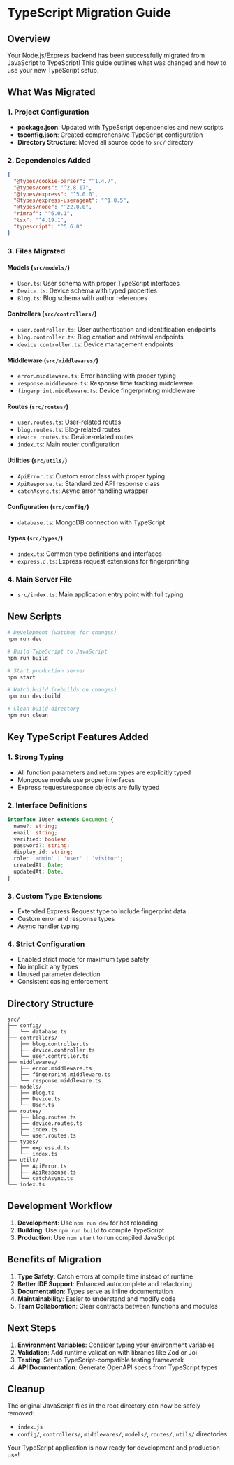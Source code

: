 # TypeScript Migration Guide

## Overview
Your Node.js/Express backend has been successfully migrated from JavaScript to TypeScript! This guide outlines what was changed and how to use your new TypeScript setup.

## What Was Migrated

### 1. Project Configuration
- **package.json**: Updated with TypeScript dependencies and new scripts
- **tsconfig.json**: Created comprehensive TypeScript configuration
- **Directory Structure**: Moved all source code to `src/` directory

### 2. Dependencies Added
```json
{
  "@types/cookie-parser": "^1.4.7",
  "@types/cors": "^2.8.17", 
  "@types/express": "^5.0.0",
  "@types/express-useragent": "^1.0.5",
  "@types/node": "^22.0.0",
  "rimraf": "^6.0.1",
  "tsx": "^4.19.1",
  "typescript": "^5.6.0"
}
```

### 3. Files Migrated

#### Models (`src/models/`)
- `User.ts`: User schema with proper TypeScript interfaces
- `Device.ts`: Device schema with typed properties
- `Blog.ts`: Blog schema with author references

#### Controllers (`src/controllers/`)
- `user.controller.ts`: User authentication and identification endpoints
- `blog.controller.ts`: Blog creation and retrieval endpoints  
- `device.controller.ts`: Device management endpoints

#### Middleware (`src/middlewares/`)
- `error.middleware.ts`: Error handling with proper typing
- `response.middleware.ts`: Response time tracking middleware
- `fingerprint.middleware.ts`: Device fingerprinting middleware

#### Routes (`src/routes/`)
- `user.routes.ts`: User-related routes
- `blog.routes.ts`: Blog-related routes
- `device.routes.ts`: Device-related routes
- `index.ts`: Main router configuration

#### Utilities (`src/utils/`)
- `ApiError.ts`: Custom error class with proper typing
- `ApiResponse.ts`: Standardized API response class
- `catchAsync.ts`: Async error handling wrapper

#### Configuration (`src/config/`)
- `database.ts`: MongoDB connection with TypeScript

#### Types (`src/types/`)
- `index.ts`: Common type definitions and interfaces
- `express.d.ts`: Express request extensions for fingerprinting

### 4. Main Server File
- `src/index.ts`: Main application entry point with full typing

## New Scripts

```bash
# Development (watches for changes)
npm run dev

# Build TypeScript to JavaScript
npm run build

# Start production server
npm start

# Watch build (rebuilds on changes)
npm run dev:build

# Clean build directory
npm run clean
```

## Key TypeScript Features Added

### 1. Strong Typing
- All function parameters and return types are explicitly typed
- Mongoose models use proper interfaces
- Express request/response objects are fully typed

### 2. Interface Definitions
```typescript
interface IUser extends Document {
  name?: string;
  email: string;
  verified: boolean;
  password?: string;
  display_id: string;
  role: 'admin' | 'user' | 'visitor';
  createdAt: Date;
  updatedAt: Date;
}
```

### 3. Custom Type Extensions
- Extended Express Request type to include fingerprint data
- Custom error and response types
- Async handler typing

### 4. Strict Configuration
- Enabled strict mode for maximum type safety
- No implicit any types
- Unused parameter detection
- Consistent casing enforcement

## Directory Structure

```
src/
├── config/
│   └── database.ts
├── controllers/
│   ├── blog.controller.ts
│   ├── device.controller.ts
│   └── user.controller.ts
├── middlewares/
│   ├── error.middleware.ts
│   ├── fingerprint.middleware.ts
│   └── response.middleware.ts
├── models/
│   ├── Blog.ts
│   ├── Device.ts
│   └── User.ts
├── routes/
│   ├── blog.routes.ts
│   ├── device.routes.ts
│   ├── index.ts
│   └── user.routes.ts
├── types/
│   ├── express.d.ts
│   └── index.ts
├── utils/
│   ├── ApiError.ts
│   ├── ApiResponse.ts
│   └── catchAsync.ts
└── index.ts
```

## Development Workflow

1. **Development**: Use `npm run dev` for hot reloading
2. **Building**: Use `npm run build` to compile TypeScript
3. **Production**: Use `npm start` to run compiled JavaScript

## Benefits of Migration

1. **Type Safety**: Catch errors at compile time instead of runtime
2. **Better IDE Support**: Enhanced autocomplete and refactoring
3. **Documentation**: Types serve as inline documentation
4. **Maintainability**: Easier to understand and modify code
5. **Team Collaboration**: Clear contracts between functions and modules

## Next Steps

1. **Environment Variables**: Consider typing your environment variables
2. **Validation**: Add runtime validation with libraries like Zod or Joi
3. **Testing**: Set up TypeScript-compatible testing framework
4. **API Documentation**: Generate OpenAPI specs from TypeScript types

## Cleanup

The original JavaScript files in the root directory can now be safely removed:
- `index.js`
- `config/`, `controllers/`, `middlewares/`, `models/`, `routes/`, `utils/` directories

Your TypeScript application is now ready for development and production use!
